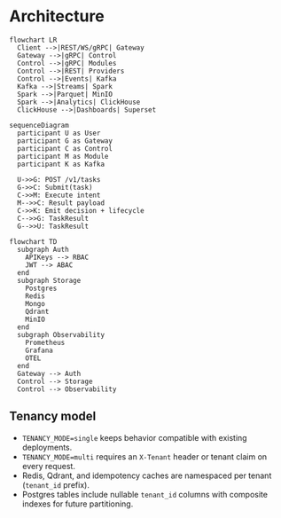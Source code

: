 # Architecture

```mermaid
flowchart LR
  Client -->|REST/WS/gRPC| Gateway
  Gateway -->|gRPC| Control
  Control -->|gRPC| Modules
  Control -->|REST| Providers
  Control -->|Events| Kafka
  Kafka -->|Streams| Spark
  Spark -->|Parquet| MinIO
  Spark -->|Analytics| ClickHouse
  ClickHouse -->|Dashboards| Superset
```

```mermaid
sequenceDiagram
  participant U as User
  participant G as Gateway
  participant C as Control
  participant M as Module
  participant K as Kafka

  U->>G: POST /v1/tasks
  G->>C: Submit(task)
  C->>M: Execute intent
  M-->>C: Result payload
  C->>K: Emit decision + lifecycle
  C-->>G: TaskResult
  G-->>U: TaskResult
```

```mermaid
flowchart TD
  subgraph Auth
    APIKeys --> RBAC
    JWT --> ABAC
  end
  subgraph Storage
    Postgres
    Redis
    Mongo
    Qdrant
    MinIO
  end
  subgraph Observability
    Prometheus
    Grafana
    OTEL
  end
  Gateway --> Auth
  Control --> Storage
  Control --> Observability
```

## Tenancy model

- `TENANCY_MODE=single` keeps behavior compatible with existing deployments.
- `TENANCY_MODE=multi` requires an `X-Tenant` header or tenant claim on every request.
- Redis, Qdrant, and idempotency caches are namespaced per tenant (`tenant_id` prefix).
- Postgres tables include nullable `tenant_id` columns with composite indexes for future partitioning.
